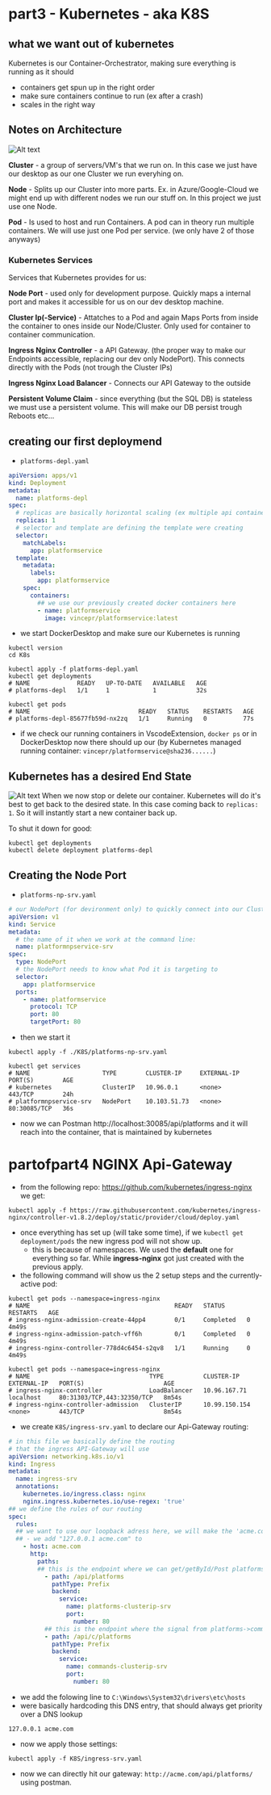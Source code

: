 # part3 - Kubernetes - aka K8S
## what we want out of kubernetes
Kubernetes is our Container-Orchestrator, making sure everything is running as it should

- containers get spun up in the right order
- make sure containers continue to run (ex after a crash)
- scales in the right way

## Notes on Architecture

![Alt text](./KubernetesArchitecture.excalidraw.svg)

**Cluster** - a group of servers/VM's that we run on. In this case we just have our desktop as our one Cluster we run everyhing on.

**Node** - Splits up our Cluster into more parts. Ex. in Azure/Google-Cloud we might end up with different nodes we run our stuff on. In this project we just use one Node.

**Pod** - Is used to host and run Containers. A pod can in theory run multiple containers. We will use just one Pod per service. (we only have 2 of those anyways)

### Kubernetes Services
Services that Kubernetes provides for us:

**Node Port** - used only for development purpose. Quickly maps a internal port and makes it accessible for us on our dev desktop machine.

**Cluster Ip(-Service)** - Attatches to a Pod and again Maps Ports from inside the container to ones inside our Node/Cluster. Only used for container to container communication.

**Ingress Nginx Controller** - a API Gateway. (the proper way to make our Endpoints accessible, replacing our dev only NodePort). This connects directly with the Pods (not trough the Cluster IPs)

**Ingress Nginx Load Balancer** - Connects our API Gateway to the outside

**Persistent Volume Claim** - since everything (but the SQL DB) is stateless we must use a persistent volume. This will make our DB persist trough Reboots etc...

## creating our first deploymend
- `platforms-depl.yaml`
```yaml
apiVersion: apps/v1
kind: Deployment
metadata:
  name: platforms-depl
spec:
  # replicas are basically horizontal scaling (ex multiple api containers that run at the same time etc...)
  replicas: 1
  # selector and template are defining the template were creating
  selector:
    matchLabels:
      app: platformservice
  template:
    metadata:
      labels:
        app: platformservice
    spec:
      containers:
        ## we use our previously created docker containers here
        - name: platformservice
          image: vincepr/platformservice:latest
```

- we start DockerDesktop and make sure our Kubernetes is running
```
kubectl version
cd K8s

kubectl apply -f platforms-depl.yaml
kubectl get deployments
# NAME             READY   UP-TO-DATE   AVAILABLE   AGE
# platforms-depl   1/1     1            1           32s

kubectl get pods
# NAME                              READY   STATUS    RESTARTS   AGE
# platforms-depl-85677fb59d-nx2zq   1/1     Running   0          77s
```
- if we check our running containers in VscodeExtension, `docker ps` or in DockerDesktop now there should up our (by Kubernetes managed running container: `vincepr/platformservice@sha236......`)


## Kubernetes has a desired End State
![Alt text](./kubernetesDeleteContainer.png)
When we now stop or delete our container. Kubernetes will do it's best to get back to the desired state. In this case coming back to `replicas: 1`. So it will instantly start a new container back up.

To shut it down for good:
```
kubectl get deployments
kubectl delete deployment platforms-depl
```

## Creating the Node Port
- `platforms-np-srv.yaml`
```yaml
# our NodePort (for devironment only) to quickly connect into our Cluster/Node
apiVersion: v1
kind: Service
metadata:
  # the name of it when we work at the command line:
  name: platformnpservice-srv
spec:
  type: NodePort
  # the NodePort needs to know what Pod it is targeting to
  selector:
    app: platformservice
  ports:
    - name: platformservice
      protocol: TCP
      port: 80
      targetPort: 80
```
- then we start it 
```
kubectl apply -f ./K8S/platforms-np-srv.yaml

kubectl get services
# NAME                    TYPE        CLUSTER-IP     EXTERNAL-IP   PORT(S)        AGE
# kubernetes              ClusterIP   10.96.0.1      <none>        443/TCP        24h
# platformnpservice-srv   NodePort    10.103.51.73   <none>        80:30085/TCP   36s
```
- now we can Postman http://localhost:30085/api/platforms and it will reach into the container, that is maintained by kubernetes

# partofpart4 NGINX Api-Gateway
- from the following repo: https://github.com/kubernetes/ingress-nginx we get:
```
kubectl apply -f https://raw.githubusercontent.com/kubernetes/ingress-nginx/controller-v1.8.2/deploy/static/provider/cloud/deploy.yaml
```
- once everything has set up (will take some time), if we `kubectl get deployment/pods` the new ingress pod will not show up.
  - this is because of namespaces. We used the **default** one for everything so far. While **ingress-nginx** got just created with the previous apply.
- the following command will show us the 2 setup steps and the currently-active pod:
```
kubectl get pods --namespace=ingress-nginx
# NAME                                        READY   STATUS      RESTARTS   AGE
# ingress-nginx-admission-create-44pp4        0/1     Completed   0          4m49s 
# ingress-nginx-admission-patch-vff6h         0/1     Completed   0          4m49s 
# ingress-nginx-controller-778d4c6454-s2qv8   1/1     Running     0          4m49s 

kubectl get pods --namespace=ingress-nginx
# NAME                                 TYPE           CLUSTER-IP      EXTERNAL-IP   PORT(S)                      AGE
# ingress-nginx-controller             LoadBalancer   10.96.167.71    localhost     80:31303/TCP,443:32350/TCP   8m54s
# ingress-nginx-controller-admission   ClusterIP      10.99.150.154   <none>        443/TCP                      8m54s
```

- we create `K8S/ingress-srv.yaml` to declare our Api-Gateway routing:
```yaml
# in this file we basically define the routing
# that the ingress API-Gateway will use
apiVersion: networking.k8s.io/v1
kind: Ingress
metadata:
  name: ingress-srv
  annotations:
    kubernetes.io/ingress.class: nginx
    nginx.ingress.kubernetes.io/use-regex: 'true'
## we define the rules of our routing
spec:
  rules:
  ## we want to use our loopback adress here, we will make the 'acme.com' point tot that
  ## - we add "127.0.0.1 acme.com" to 
    - host: acme.com
      http:
        paths:
        ## this is the endpoint where we can get/getById/Post platforms
          - path: /api/platforms
            pathType: Prefix
            backend:
              service:
                name: platforms-clusterip-srv
                port:
                  number: 80
          ## this is the endpoint where the signal from platforms->commands gets send
          - path: /api/c/platforms
            pathType: Prefix
            backend:
              service:
                name: commands-clusterip-srv
                port:
                  number: 80
```
-  we add the folowing line to `C:\Windows\System32\drivers\etc\hosts`
  - were basically hardcoding this DNS entry, that should always get priority over a DNS lookup
```
127.0.0.1 acme.com
```

- now we apply those settings:
```
kubectl apply -f K8S/ingress-srv.yaml
```

- now we can directly hit our gateway: `http://acme.com/api/platforms/` using postman.
